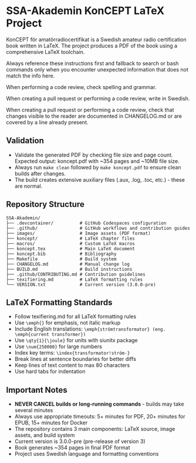 # SSA-Akademin KonCEPT LaTeX Project
KonCEPT för amatörradiocertifikat is a Swedish amateur radio certification book written in LaTeX.
The project produces a PDF of the book using a comprehensive LaTeX toolchain.

Always reference these instructions first and fallback to search or bash commands only when you encounter unexpected information that does not match the info here.

When performing a code review, check spelling and grammar.

When creating a pull request or performing a code review, write in Swedish.

When creating a pull request or performing a code review, check that changes visible to the reader are documented in CHANGELOG.md or are covered by a line already present.

## Validation
- Validate the generated PDF by checking file size and page count. Expected output: koncept.pdf with ~354 pages and ~10MB file size.
- Always run `make clean` followed by `make koncept.pdf` to ensure clean builds after changes.
- The build creates extensive auxiliary files (.aux, .log, .toc, etc.) - these are normal.

## Repository Structure
```
SSA-Akademin/
├── .devcontainer/          # GitHub Codespaces configuration
├── .github/                # GitHub workflows and contribution guides
├── images/                 # Image assets (PDF format)
├── koncept/                # LaTeX chapter files
├── macros/                 # Custom LaTeX macros
├── koncept.tex             # Main LaTeX document
├── koncept.bib             # Bibliography
├── Makefile                # Build system
├── CHANGELOG.md            # Manual change log
├── BUILD.md                # Build instructions
├── .github/CONTRIBUTING.md # Contribution guidelines
├── texifiering.md          # LaTeX formatting rules
└── VERSION.txt             # Current version (3.0.0-pre)
```

## LaTeX Formatting Standards
- Follow texifiering.md for all LaTeX formatting rules
- Use `\emph{}` for emphasis, not italic markup
- Include English translations: `\emph{strömtransformator} (eng. \emph{current transformer})`
- Use `\qty{1}{\joule}` for units with siunitx package
- Use `\num{250000}` for large numbers
- Index key terms: `\index{transformator!ström-}`
- Break lines at sentence boundaries for better diffs
- Keep lines of text content to max 80 characters
- Use hard tabs for indentation

## Important Notes
- **NEVER CANCEL builds or long-running commands** - builds may take several minutes
- Always use appropriate timeouts: 5+ minutes for PDF, 20+ minutes for EPUB, 15+ minutes for Docker
- The repository contains 3 main components: LaTeX source, image assets, and build system
- Current version is 3.0.0-pre (pre-release of version 3)
- Book generates ~354 pages in final PDF format
- Project uses Swedish language and formatting conventions
